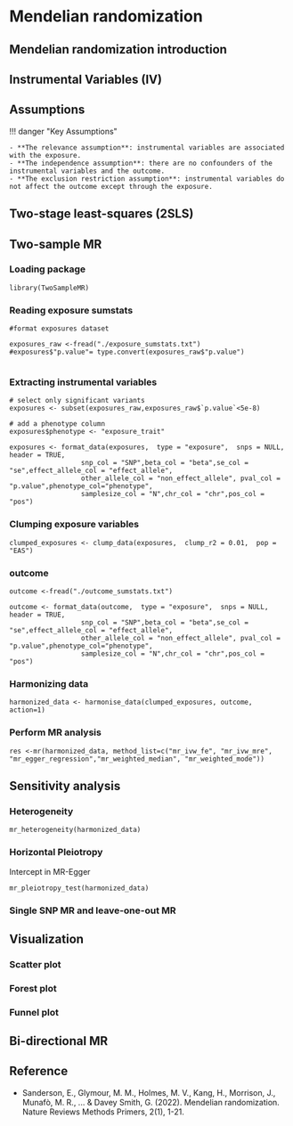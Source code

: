 # Mendelian randomization

## Mendelian randomization introduction

## Instrumental Variables (IV)

## Assumptions
!!! danger "Key Assumptions"
	
	- **The relevance assumption**: instrumental variables are associated with the exposure.
	- **The independence assumption**: there are no confounders of the instrumental variables and the outcome.
	- **The exclusion restriction assumption**: instrumental variables do not affect the outcome except through the exposure.


## Two-stage least-squares (2SLS)

## Two-sample MR

### Loading package
```
library(TwoSampleMR)
```

### Reading exposure sumstats
```
#format exposures dataset

exposures_raw <-fread("./exposure_sumstats.txt")
#exposures$"p.value"= type.convert(exposures_raw$"p.value") 


```

### Extracting instrumental variables

```
# select only significant variants
exposures <- subset(exposures_raw,exposures_raw$`p.value`<5e-8)

# add a phenotype column
exposures$phenotype <- "exposure_trait"

exposures <- format_data(exposures,  type = "exposure",  snps = NULL,  header = TRUE,
                  snp_col = "SNP",beta_col = "beta",se_col = "se",effect_allele_col = "effect_allele",
                  other_allele_col = "non_effect_allele", pval_col = "p.value",phenotype_col="phenotype",
                  samplesize_col = "N",chr_col = "chr",pos_col = "pos")
```

### Clumping exposure variables

```
clumped_exposures <- clump_data(exposures,  clump_r2 = 0.01,  pop = "EAS")
```

### outcome

```
outcome <-fread("./outcome_sumstats.txt")

outcome <- format_data(outcome,  type = "exposure",  snps = NULL,  header = TRUE,
                  snp_col = "SNP",beta_col = "beta",se_col = "se",effect_allele_col = "effect_allele",
                  other_allele_col = "non_effect_allele", pval_col = "p.value",phenotype_col="phenotype",
                  samplesize_col = "N",chr_col = "chr",pos_col = "pos")
```

### Harmonizing data

```
harmonized_data <- harmonise_data(clumped_exposures, outcome, action=1)
```

### Perform MR analysis

```
res <-mr(harmonized_data, method_list=c("mr_ivw_fe", "mr_ivw_mre", "mr_egger_regression","mr_weighted_median", "mr_weighted_mode"))
```


## Sensitivity analysis

### Heterogeneity 

```
mr_heterogeneity(harmonized_data)
```

### Horizontal Pleiotropy 

Intercept in MR-Egger

```
mr_pleiotropy_test(harmonized_data)
```

### Single SNP MR and leave-one-out MR


## Visualization

### Scatter plot

### Forest plot

### Funnel plot

## Bi-directional MR

## Reference

- Sanderson, E., Glymour, M. M., Holmes, M. V., Kang, H., Morrison, J., Munafò, M. R., ... & Davey Smith, G. (2022). Mendelian randomization. Nature Reviews Methods Primers, 2(1), 1-21.